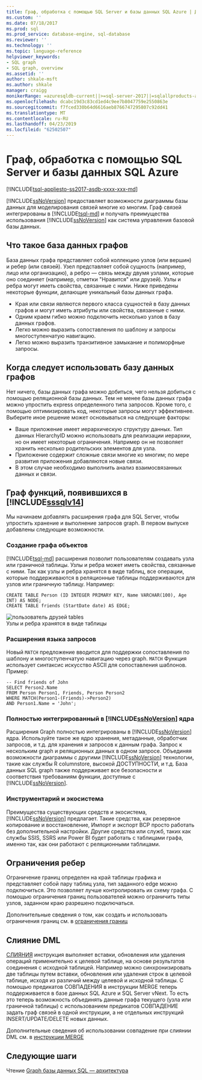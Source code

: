 ```yaml
---
title: Граф, обработка с помощью SQL Server и базы данных SQL Azure | Документация Майкрософт
ms.custom: ''
ms.date: 07/18/2017
ms.prod: sql
ms.prod_service: database-engine, sql-database
ms.reviewer: ''
ms.technology: ''
ms.topic: language-reference
helpviewer_keywords:
- SQL graph
- SQL graph, overview
ms.assetid: ''
author: shkale-msft
ms.author: shkale
manager: craigg
monikerRange: =azuresqldb-current||>=sql-server-2017||=sqlallproducts-allversions||>=sql-server-linux-2017||=azuresqldb-mi-current
ms.openlocfilehash: dcabc19d3c83cd1ed4c9ee7b8047759e2550863e
ms.sourcegitcommit: f7fced330b64d6616aeb8766747295807c92dd41
ms.translationtype: MT
ms.contentlocale: ru-RU
ms.lasthandoff: 04/23/2019
ms.locfileid: "62502507"
---
```

# <a name="graph-processing-with-sql-server-and-azure-sql-database"></a>Граф, обработка с помощью SQL Server и базы данных SQL Azure
[!INCLUDE[tsql-appliesto-ss2017-asdb-xxxx-xxx-md](../../includes/tsql-appliesto-ss2017-asdb-xxxx-xxx-md.md)]

[!INCLUDE[ssNoVersion](../../includes/ssnoversion-md.md)] предоставляет возможности диаграммы базы данных для моделирования связей многие ко многим. Граф связей интегрированы в [!INCLUDE[tsql-md](../../includes/tsql-md.md)] и получать преимущества использования [!INCLUDE[ssNoVersion](../../includes/ssnoversion-md.md)] как система управления базовой базы данных.


## <a name="what-is-a-graph-database"></a>Что такое база данных графов  
База данных графа представляет собой коллекцию узлов (или вершин) и ребер (или связей). Узел представляет собой сущность (например, лицо или организацию), а ребро — связь между двумя узлами, которые оно соединяет (например, отметки "Нравится" или друзей). Узлы и ребра могут иметь свойства, связанные с ними. Ниже приведены некоторые функции, делающие уникальный базы данных графа.  
-   Края или связи являются первого класса сущностей в базу данных графов и могут иметь атрибуты или свойства, связанные с ними. 
-   Одним краем гибко можно подключить несколько узлов в базу данных графов.
-   Легко можно выразить сопоставления по шаблону и запросы многоступенчатую навигацию.
-   Легко можно выразить транзитивное замыкание и полиморфные запросы.

## <a name="when-to-use-a-graph-database"></a>Когда следует использовать базу данных графов

Нет ничего, базы данных графа можно добиться, чего нельзя добиться с помощью реляционной базы данных. Тем не менее базы данных графа можно упростить express определенного типа запросов. Кроме того, с помощью оптимизировать код, некоторые запросы могут эффективнее. Выберите иное решение может основываться на следующие факторы:  
-   Ваше приложение имеет иерархическую структуру данных. Тип данных HierarchyID можно использовать для реализации иерархии, но он имеет некоторые ограничения. Например он не позволяет хранить несколько родительских элементов для узла.
-   Приложение содержит сложные связи многие ко многим; по мере развития приложения добавляются новые связи.
-   В этом случае необходимо выполнить анализ взаимосвязанных данных и связи.

## <a name="graph-features-introduced-in-includesssqlv14includessssqlv14-mdmd"></a>Граф функций, появившихся в [!INCLUDE[sssqlv14](../../includes/sssqlv14-md.md)] 
Мы начинаем добавлять расширения графа для SQL Server, чтобы упростить хранение и выполнение запросов graph. В первом выпуске добавлены следующие возможности. 


### <a name="create-graph-objects"></a>Создание графа объектов
[!INCLUDE[tsql-md](../../includes/tsql-md.md)] расширения позволит пользователям создавать узла или граничной таблицы. Узлы и ребра может иметь свойства, связанные с ними. Так как узлы и ребра хранятся в виде таблиц, все операции, которые поддерживаются в реляционные таблицы поддерживаются для узлов или граничную таблицу. Например:  

```   
CREATE TABLE Person (ID INTEGER PRIMARY KEY, Name VARCHAR(100), Age INT) AS NODE;
CREATE TABLE friends (StartDate date) AS EDGE;
```   

![пользователь друзей tables](../../relational-databases/graphs/media/person-friends-tables.png "узел Person и друзей периметра таблиц")  
Узлы и ребра хранятся в виде таблицы  

### <a name="query-language-extensions"></a>Расширения языка запросов  
Новый `MATCH` предложение вводится для поддержки сопоставления по шаблону и многоступенчатую навигацию через graph. `MATCH` Функция использует синтаксис искусство ASCII для сопоставления шаблонов. Пример:  

```   
-- Find friends of John
SELECT Person2.Name 
FROM Person Person1, Friends, Person Person2
WHERE MATCH(Person1-(Friends)->Person2)
AND Person1.Name = 'John';
```   
 
### <a name="fully-integrated-in-includessnoversionincludesssnoversion-mdmd-engine"></a>Полностью интегрированный в [!INCLUDE[ssNoVersion](../../includes/ssnoversion-md.md)] ядра 
Расширения Graph полностью интегрированы в [!INCLUDE[ssNoVersion](../../includes/ssnoversion-md.md)] ядра. Используйте такое же ядро хранения, метаданные, обработчик запросов, и т.д. для хранения и запросов к данным графа. Запрос к нескольким graph и реляционных данных в одном запросе. Объединяя возможности диаграммы с другими [!INCLUDE[ssNoVersion](../../includes/ssnoversion-md.md)] технологии, такие как службы R columnstore, высокой ДОСТУПНОСТИ, и т.д. База данных SQL graph также поддерживает все безопасности и соответствия требованиям функции, доступные с [!INCLUDE[ssNoVersion](../../includes/ssnoversion-md.md)].
 
### <a name="tooling-and-ecosystem"></a>Инструментарий и экосистема

Преимущества существующих средств и экосистема, [!INCLUDE[ssNoVersion](../../includes/ssnoversion-md.md)] предлагает. Такие средства, как резервное копирование и восстановление, Импорт и экспорт BCP просто работать без дополнительной настройки. Другие средства или служб, таких как службы SSIS, SSRS или Power BI будет работать с таблицами графа, именно так, как они работают с реляционными таблицами.

## <a name="edge-constraints"></a>Ограничения ребер
Ограничение границ определен на край таблицы графика и представляет собой пару таблиц узла, тип заданного edge можно подключиться. Это позволяет лучше контролировать их схему графа. С помощью ограничения границ пользователей можно ограничить типы узлов, заданном краю разрешено подключаться. 

Дополнительные сведения о том, как создать и использовать ограничения границ см. в [ограничения границ](../../relational-databases/tables/graph-edge-constraints.md)

## <a name="merge-dml"></a>Слияние DML 
[СЛИЯНИЯ](../../t-sql/statements/merge-transact-sql.md) инструкция выполняет вставки, обновления или удаления операций применительно к целевой таблице, на основе результатов соединения с исходной таблицей. Например можно синхронизировать две таблицы путем вставки, обновления или удаления строк в целевой таблице, исходя из различий между целевой и исходной таблицы. С помощью предикатов СОВПАДЕНИЯ в инструкции MERGE теперь поддерживается в базе данных SQL Azure и SQL Server vNext. То есть это теперь возможность объединять данные графа текущего (узла или граничной таблицы) с использованием предикатов СОВПАДЕНИЕ задать граф связей в одной инструкции, а не отдельных инструкций INSERT/UPDATE/DELETE новых данных.

Дополнительные сведения об использовании совпадение при слиянии DML см. в [инструкции MERGE](../../t-sql/statements/merge-transact-sql.md)

 ## <a name="next-steps"></a>Следующие шаги  
Чтение [Graph базы данных SQL — архитектура](./sql-graph-architecture.md)
   

